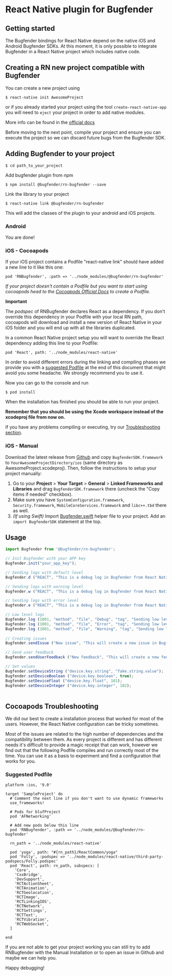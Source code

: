 # React Native plugin for Bugfender

## Getting started

The Bugfender bindings for React Native depend on the native iOS and Android Bugfender SDKs. At this moment, it is only possible to integrate Bugfender in a React Native project which includes native code. 

## Creating a RN new project compatible with Bugfender

You can create a new project using 

`$ react-native init AwesomeProject`

or if you already started your project using the tool `create-react-native-app` you will need to `eject` your project in order to add native modules. 

More info can be found in the [official docs](https://facebook.github.io/react-native/docs/getting-started.html)

Before moving to the next point, compile your project and ensure you can execute the project so we can discard future bugs from the Bugfender SDK. 

## Adding Bugfender to your project 

`$ cd path_to_your_project`

Add bugfender plugin from npm 

`$ npm install @bugfender/rn-bugfender --save`

Link the library to your project 

`$ react-native link @bugfender/rn-bugfender`

This will add the classes of the plugin to your android and iOS projects. 

### Android
You are done! 

### iOS - Cocoapods
If your iOS project contains a Podfile "react-native link" should have added a new line to it like this one: 

`pod 'RNBugfender', :path => '../node_modules/@bugfender/rn-bugfender'`

*If your project doesn't contain a Podfile but you want to start using cocoapods head to the [Cocoapods Official Docs](https://guides.cocoapods.org/using/the-podfile.html) to create a Podfile.*

**Important** 

The *podspec* of RNBugfender declares React as a dependency. If you don't override this dependency in your Podfile with your local RN path, cocoapods will download and install a new version of React Native in your iOS folder and you will end up with all the libraries duplicated.  

In a common React Native project setup you will want to override the React dependency adding this line to your Podfile: 

`pod 'React', path: '../node_modules/react-native'`

In order to avoid different errors during the linking and compiling phases we provide you with a [suggested Podfile](#suggested-podfile) at the end of this document that might avoid you some headache. 
We strongly recommend you to use it. 

Now you can go to the console and run 

`$ pod install`

When the installation has finished you should be able to run your project. 

**Remember that you should be using the Xcode workspace instead of the xcodeproj file from now on.**

If you have any problems compiling or executing, try our [Troubleshooting section](#cocoapods-troubleshooting).

### iOS - Manual

Download the latest release from [Github](https://github.com/bugfender/BugfenderSDK-iOS/releases) and copy `BugfenderSDK.framework` to `YourAwesomeProjectDirectory/ios` (same directory as AwesomeProject.xcodeproj). Then, follow the instructions to setup your project manually: 
1. Go to your **Project** > **Your Target** > **General** > **Linked Frameworks and Libraries** and drag `BugfenderSDK.framework` there (uncheck the "Copy items if needed" checkbox).
1. Make sure you have `SystemConfiguration.framework`, `Security.framework`, `MobileCoreServices.framework` and `libc++.tbd` there as well.
1. _(If using Swift)_ Import [Bugfender.swift](https://raw.githubusercontent.com/bugfender/BugfenderSDK-iOS/master/swift/Bugfender.swift) helper file to your project. Add an `import BugfenderSDK` statement at the top.

## Usage
```javascript
import Bugfender from '@bugfender/rn-bugfender';

// Init Bugfender with your APP key 
Bugfender.init("your_app_key");

// Sending logs with default level 
Bugfender.d ("REACT", "This is a debug log in Bugfender from React Native");

// Sending logs with warning level 
Bugfender.w ("REACT", "This is a debug log in Bugfender from React Native");

// Sending logs with error level 
Bugfender.e ("REACT", "This is a debug log in Bugfender from React Native");

// Low level logs 
Bugfender.log (1001, "method", "file", "Debug", "tag", "Sending low level log.");
Bugfender.log (1001, "method", "file", "Error", "tag", "Sending low level log.");
Bugfender.log (1001, "method", "file", "Warning", "tag", "Sending low level log.");
        
// Creating issues 
Bugfender.sendIssue ("New issue", "This will create a new issue in Bugfender");

// Send user feedback 
Bugfender.sendUserFeedback ("New feedback", "This will create a new feedback in Bugfender");

// Set values 
Bugfender.setDeviceString ("device.key.string", "fake.string.value");
Bugfender.setDeviceBoolean ("device.key.boolean", true);
Bugfender.setDeviceFloat ("device.key.float", 101);
Bugfender.setDeviceInteger ("device.key.integer", 102);
        
```

## Cocoapods Troubleshooting 
We did our best to create a installation process that worked for most of the users. However, the React Native configuration can be tricky sometimes.

Most of the issues are related to the high number of dependencies and the compatibility between them. As every project is different and has different needs it's difficult to provide a magic receipt that can work, however we find out that the following Podfile compiles and run correctly most of the time. You can use it as a basis to experiment and find a configuration that works for you. 

### Suggested Podfile
```
platform :ios, '9.0'

target 'SampleProject' do
  # Comment the next line if you don't want to use dynamic frameworks
  use_frameworks!

  # Pods for blufProject
  pod 'AFNetworking'

  # Add new pods below this line
  pod 'RNBugfender', :path => '../node_modules/@bugfender/rn-bugfender'

  rn_path = '../node_modules/react-native'

  pod 'yoga', path: "#{rn_path}/ReactCommon/yoga"
  pod 'Folly', :podspec => '../node_modules/react-native/third-party-podspecs/Folly.podspec'
  pod 'React', path: rn_path, subspecs: [
    'Core',
    'CxxBridge',
    'DevSupport',
    'RCTActionSheet',
    'RCTAnimation',
    'RCTGeolocation',
    'RCTImage',
    'RCTLinkingIOS',
    'RCTNetwork',
    'RCTSettings',
    'RCTText',
    'RCTVibration',
    'RCTWebSocket',
  ]
  
end
```

If you are not able to get your project working you can still try to add RNBugfender with the Manual Installation or to open an issue in Github and maybe we can help you. 

Happy debugging! 